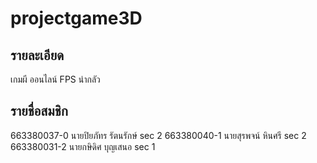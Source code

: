 # projectgame3D

## รายละเอียด
เกมผี ออนไลน์ FPS น่ากลัว

## รายชื่อสมชิก
663380037-0 นายปิยภัทร รัตนรักษ์ sec 2
663380040-1 นายสุรพจน์ หินศรี   sec 2
663380031-2 นายกษิดิศ บุญเสนอ sec 1
